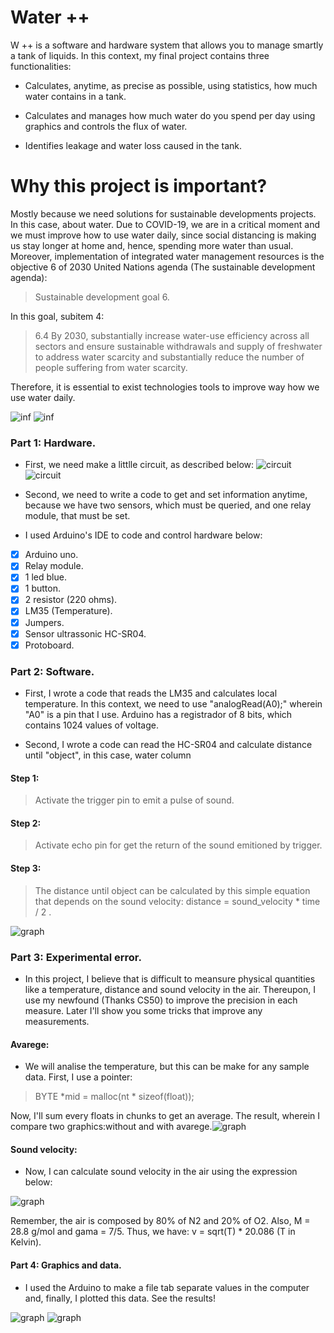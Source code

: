 # Water ++
W ++ is a software and hardware system that allows you to manage smartly a tank of liquids. In this context, my final project contains three functionalities:
- Calculates, anytime, as precise as possible, using statistics, how much water contains in a tank.

- Calculates and manages how much water do you spend per day using graphics and controls the flux of water.

- Identifies leakage and water loss caused in the tank.

# Why this project is important?

Mostly because we need solutions for sustainable developments projects. In this case, about water. Due to COVID-19, we are in a critical moment and we must improve how to use water daily, since social distancing is making us stay longer at home and, hence, spending more water than usual.  
Moreover, implementation of integrated water management resources is the objective 6 of 2030 United Nations agenda (The sustainable development agenda):
>Sustainable development goal 6.

In this goal, subitem 4:
>6.4 By 2030, substantially increase water-use efficiency across all sectors and ensure sustainable withdrawals and supply of freshwater to address water scarcity and substantially reduce the number of people suffering from water scarcity.

Therefore, it is essential to exist technologies tools to improve way how we use water daily.


![inf](images/inf1.png)
![inf](inf2.png)





### Part 1: Hardware.
- First, we need make a littlle circuit, as described below: ![circuit](circuit.png) ![circuit](circuit2.jpeg)

- Second, we need to write a code to get and set information anytime, because we have two sensors, which must be queried, and one relay module, that must be set.


- I used Arduino's IDE to code and control hardware below:

- [x] Arduino uno.
- [x] Relay module.
- [x] 1 led blue.
- [x] 1 button.
- [x] 2 resistor (220 ohms).
- [x] LM35 (Temperature).
- [x] Jumpers.
- [x] Sensor ultrassonic HC-SR04.
- [x] Protoboard.

### Part 2: Software.
- First, I wrote a code that reads the LM35 and calculates local temperature. In this context, we need to use "analogRead(A0);"
wherein "A0" is a pin that I use. Arduino has a registrador of 8 bits, which contains 1024 values of voltage.

- Second, I wrote a code can read the HC-SR04 and calculate distance until "object", in this case, water column
#### Step 1:
>Activate the trigger pin to emit a pulse of sound.
#### Step 2:
>Activate echo pin for get the return of the sound emitioned by trigger.
#### Step 3:
>The distance until object can be calculated by this simple equation that depends on the sound velocity: distance = sound_velocity * time / 2 .

![graph](dist.png)

### Part 3: Experimental error.
- In this project, I believe that is difficult to meansure physical quantities like a temperature, distance and sound velocity in the air. Thereupon, I use my newfound (Thanks CS50) to improve the precision in each measure. Later I'll show you some tricks that improve any measurements.

#### Avarege:
- We will analise the temperature, but this can be make for any sample data. First, I use a pointer:
 >BYTE *mid = malloc(nt * sizeof(float));

Now, I'll sum every floats in chunks to get an average. The result, wherein I compare two graphics:without and with avarege.![graph](gt2new.png)


#### Sound velocity:
- Now, I can calculate sound velocity in the air using the expression below:

![graph](eq.png)

Remember, the air is composed by 80% of N2 and 20% of O2. Also, M = 28.8 g/mol and gama = 7/5. Thus, we have: v = sqrt(T) * 20.086 (T in Kelvin).

#### Part 4: Graphics and data.
- I used the Arduino to make a file tab separate values in the computer and, finally, I plotted this data. See the results!

![graph](ggeralnew.png)
![graph](g1new.png)


